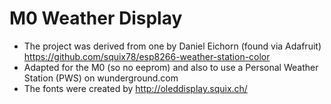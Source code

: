 M0 Weather Display
========

* The project was derived from one by Daniel Eichorn (found via Adafruit) https://github.com/squix78/esp8266-weather-station-color
* Adapted for the M0 (so no eeprom) and also to use a Personal Weather Station (PWS) on wunderground.com
* The fonts were created by http://oleddisplay.squix.ch/

